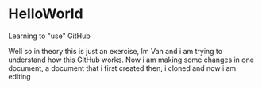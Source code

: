 # HelloWorld
Learning to "use" GitHub

Well so in theory this is just an exercise, Im Van and i am trying to understand how this GitHub works.
Now i am making some changes in one document,  a document that i first created then, i cloned and now i am editing
